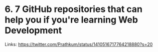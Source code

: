 # 6. 7 GitHub repositories that can help you if you're learning Web Development

Links: https://twitter.com/Prathkum/status/1410516717764218880?s=20